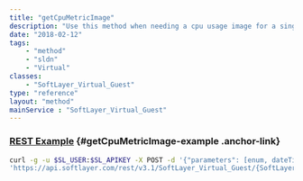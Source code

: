 ```yaml
---
title: "getCpuMetricImage"
description: "Use this method when needing a cpu usage image for a single guest.  It will gather the correct input parameters for the generic graphing utility automatically based on the snapshot specified. "
date: "2018-02-12"
tags:
    - "method"
    - "sldn"
    - "Virtual"
classes:
    - "SoftLayer_Virtual_Guest"
type: "reference"
layout: "method"
mainService : "SoftLayer_Virtual_Guest"
---
```


### [REST Example](#getCpuMetricImage-example) <a href="/article/rest/"><i class="fas fa-question"></i></a> {#getCpuMetricImage-example .anchor-link} 
```bash
curl -g -u $SL_USER:$SL_APIKEY -X POST -d '{"parameters": [enum, dateTime]}' \
'https://api.softlayer.com/rest/v3.1/SoftLayer_Virtual_Guest/{SoftLayer_Virtual_GuestID}/getCpuMetricImage'
```

